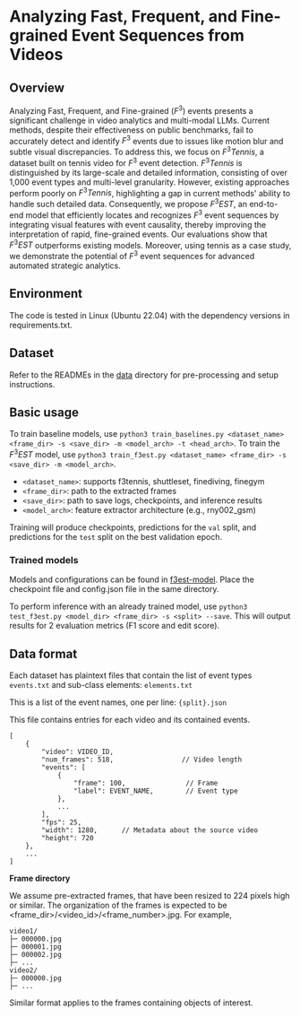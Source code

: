 # Analyzing Fast, Frequent, and Fine-grained Event Sequences from Videos
## Overview
Analyzing Fast, Frequent, and Fine-grained ($F^3$) events presents a significant challenge in video analytics and multi-modal LLMs. Current methods, despite their effectiveness on public benchmarks, fail to accurately detect and identify $F^3$ events due to issues like motion blur and subtle visual discrepancies. To address this, we focus on $F^3Tennis$, a dataset built on tennis video for $F^3$ event detection. $F^3Tennis$ is distinguished by its large-scale and detailed information, consisting of over 1,000 event types and multi-level granularity. However, existing approaches perform poorly on $F^3Tennis$, highlighting a gap in current methods' ability to handle such detailed data. Consequently, we propose $F^3EST$, an end-to-end model that efficiently locates and recognizes $F^3$ event sequences by integrating visual features with event causality, thereby improving the interpretation of rapid, fine-grained events. Our evaluations show that $F^3EST$ outperforms existing models. Moreover, using tennis as a case study, we demonstrate the potential of $F^3$ event sequences for advanced automated strategic analytics.

## Environment
The code is tested in Linux (Ubuntu 22.04) with the dependency versions in requirements.txt.

## Dataset
Refer to the READMEs in the [data](https://github.com/F3EST/F3EST/tree/main/data) directory for pre-processing and setup instructions.

## Basic usage
To train baseline models, use `python3 train_baselines.py <dataset_name> <frame_dir> -s <save_dir> -m <model_arch> -t <head_arch>`.
To train the $F^3EST$ model, use `python3 train_f3est.py <dataset_name> <frame_dir> -s <save_dir> -m <model_arch>`.

* `<dataset_name>`: supports f3tennis, shuttleset, finediving, finegym
* `<frame_dir>`: path to the extracted frames
* `<save_dir>`: path to save logs, checkpoints, and inference results
* `<model_arch>`: feature extractor architecture (e.g., rny002_gsm)

Training will produce checkpoints, predictions for the `val` split, and predictions for the `test` split on the best validation epoch.

### Trained models
Models and configurations can be found in [f3est-model](https://github.com/F3EST/F3EST/tree/main/f3est-model). Place the checkpoint file and config.json file in the same directory.

To perform inference with an already trained model, use `python3 test_f3est.py <model_dir> <frame_dir> -s <split> --save`. This will output results for 2 evaluation metrics (F1 score and edit score).

## Data format
Each dataset has plaintext files that contain the list of event types `events.txt` and sub-class elements: `elements.txt`

This is a list of the event names, one per line: `{split}.json`

This file contains entries for each video and its contained events.
```
[
    {
        "video": VIDEO_ID,
        "num_frames": 518,                 // Video length
        "events": [
            {
                "frame": 100,               // Frame
                "label": EVENT_NAME,        // Event type
            },
            ...
        ],
        "fps": 25,
        "width": 1280,      // Metadata about the source video
        "height": 720
    },
    ...
]
```
**Frame directory**

We assume pre-extracted frames, that have been resized to 224 pixels high or similar. The organization of the frames is expected to be <frame_dir>/<video_id>/<frame_number>.jpg. For example,
```
video1/
├─ 000000.jpg
├─ 000001.jpg
├─ 000002.jpg
├─ ...
video2/
├─ 000000.jpg
├─ ...
```
Similar format applies to the frames containing objects of interest.








